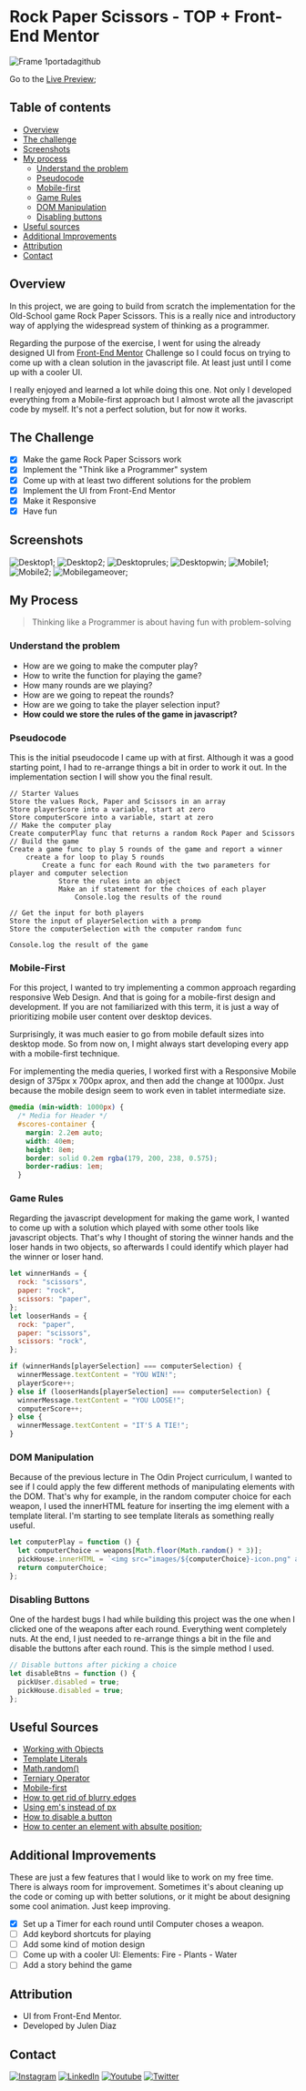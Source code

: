 # Rock Paper Scissors - TOP + Front-End Mentor

![Frame 1portadagithub](https://user-images.githubusercontent.com/66780327/115557714-475ba980-a2b2-11eb-870c-5dd59aa5517f.png)

Go to the [Live Preview](https://shifujulen.github.io/rock-paper-scissors/);

## Table of contents

- [Overview](#overview)
- [The challenge](#the-challenge)
- [Screenshots](#screenshots)
- [My process](#my-process)
  - [Understand the problem](#understand-the-problem)
  - [Pseudocode](#pseudocode)
  - [Mobile-first](#mobile-first)
  - [Game Rules](#game-rules)
  - [DOM Manipulation](#dom-manipulation)
  - [Disabling buttons](#disabling-buttons)
- [Useful sources](#useful-sources)
- [Additional Improvements](#additional-improvements)
- [Attribution](#attribution)
- [Contact](#contact)

## Overview

In this project, we are going to build from scratch the implementation for the Old-School game Rock Paper Scissors. This is a really nice and introductory way of applying the widespread system of thinking as a programmer.

Regarding the purpose of the exercise, I went for using the already designed UI from [Front-End Mentor](https://www.frontendmentor.io/) Challenge so I could focus on trying to come up with a clean solution in the javascript file. At least just until I come up with a cooler UI.

I really enjoyed and learned a lot while doing this one. Not only I developed everything from a Mobile-first approach but I almost wrote all the javascript code by myself. It's not a perfect solution, but for now it works.

## The Challenge

- [x] Make the game Rock Paper Scissors work
- [x] Implement the "Think like a Programmer" system
- [x] Come up with at least two different solutions for the problem
- [x] Implement the UI from Front-End Mentor
- [x] Make it Responsive
- [x] Have fun

## Screenshots

![Desktop1](/screenshots/desktop1.PNG);
![Desktop2](/screenshots/desktop2.PNG);
![Desktoprules](/screenshots/rules.PNG);
![Desktopwin](/screenshots/winthegame.PNG);
![Mobile1](/screenshots/mobile1.PNG);
![Mobile2](/screenshots/mobile2.PNG);
![Mobilegameover](/screenshots/mobile-gameover.PNG);

## My Process

> Thinking like a Programmer is about having fun with problem-solving

### Understand the problem

- How are we going to make the computer play?
- How to write the function for playing the game?
- How many rounds are we playing?
- How are we going to repeat the rounds?
- How are we going to take the player selection input?
- **How could we store the rules of the game in javascript?**

### Pseudocode

This is the initial pseudocode I came up with at first. Although it was a good starting point, I had to re-arrange things a bit in order to work it out. In the implementation section I will show you the final result.

```
// Starter Values
Store the values Rock, Paper and Scissors in an array
Store playerScore into a variable, start at zero
Store computerScore into a variable, start at zero
// Make the computer play
Create computerPlay func that returns a random Rock Paper and Scissors
// Build the game
Create a game func to play 5 rounds of the game and report a winner
    create a for loop to play 5 rounds
        Create a func for each Round with the two parameters for player and computer selection
            Store the rules into an object
            Make an if statement for the choices of each player
                Console.log the results of the round

// Get the input for both players
Store the input of playerSelection with a promp
Store the computerSelection with the computer random func

Console.log the result of the game
```

### Mobile-First

For this project, I wanted to try implementing a common approach regarding responsive Web Design. And that is going for a mobile-first design and development. If you are not familiarized with this term, it is just a way of prioritizing mobile user content over desktop devices.

Surprisingly, it was much easier to go from mobile default sizes into desktop mode. So from now on, I might always start developing every app with a mobile-first technique.

For implementing the media queries, I worked first with a Responsive Mobile design of 375px x 700px aprox, and then add the change at 1000px. Just because the mobile design seem to work even in tablet intermediate size.

```css
@media (min-width: 1000px) {
  /* Media for Header */
  #scores-container {
    margin: 2.2em auto;
    width: 40em;
    height: 8em;
    border: solid 0.2em rgba(179, 200, 238, 0.575);
    border-radius: 1em;
  }
```

### Game Rules

Regarding the javascript development for making the game work, I wanted to come up with a solution which played with some other tools like javascript objects. That's why I thought of storing the winner hands and the loser hands in two objects, so afterwards I could identify which player had the winner or loser hand.

```javascript
let winnerHands = {
  rock: "scissors",
  paper: "rock",
  scissors: "paper",
};
let looserHands = {
  rock: "paper",
  paper: "scissors",
  scissors: "rock",
};

if (winnerHands[playerSelection] === computerSelection) {
  winnerMessage.textContent = "YOU WIN!";
  playerScore++;
} else if (looserHands[playerSelection] === computerSelection) {
  winnerMessage.textContent = "YOU LOOSE!";
  computerScore++;
} else {
  winnerMessage.textContent = "IT'S A TIE!";
}
```

### DOM Manipulation

Because of the previous lecture in The Odin Project curriculum, I wanted to see if I could apply the few different methods of manipulating elements with the DOM. That's why for example, in the random computer choice for each weapon, I used the innerHTML feature for inserting the img element with a template literal. I'm starting to see template literals as something really useful.

```javascript
let computerPlay = function () {
  let computerChoice = weapons[Math.floor(Math.random() * 3)];
  pickHouse.innerHTML = `<img src="images/${computerChoice}-icon.png" alt="Computer icon">`;
  return computerChoice;
};
```

### Disabling Buttons

One of the hardest bugs I had while building this project was the one when I clicked one of the weapons after each round. Everything went completely nuts. At the end, I just needed to re-arrange things a bit in the file and disable the buttons after each round. This is the simple method I used.

```javascript
// Disable buttons after picking a choice
let disableBtns = function () {
  pickUser.disabled = true;
  pickHouse.disabled = true;
};
```

## Useful Sources

- [Working with Objects](https://developer.mozilla.org/en-US/docs/Web/JavaScript/Guide/Working_with_Objects)
- [Template Literals](https://developer.mozilla.org/en-US/docs/Web/JavaScript/Reference/Template_literals)
- [Math.random()](https://developer.mozilla.org/en-US/docs/Web/JavaScript/Reference/Global_Objects/Math/random)
- [Terniary Operator](https://developer.mozilla.org/en-US/docs/Web/JavaScript/Reference/Operators/Conditional_Operator)
- [Mobile-first](https://developer.mozilla.org/en-US/docs/Web/Progressive_web_apps/Responsive/Mobile_first)
- [How to get rid of blurry edges](https://jsfiddle.net/Will_law/Lo0n9g2y/)
- [Using em's instead of px](https://stackoverflow.com/questions/609517/why-em-instead-of-px)
- [How to disable a button](https://www.sololearn.com/Discuss/1794949/solved-is-there-a-way-to-disable-click-on-an-element-with-an-event-listener-without-removing-the)
- [How to center an element with absulte position](https://thoughtbot.com/blog/positioning);

## Additional Improvements

These are just a few features that I would like to work on my free time. There is always room for improvement. Sometimes it's about cleaning up the code or coming up with better solutions, or it might be about designing some cool animation. Just keep improving.

- [x] Set up a Timer for each round until Computer choses a weapon.
- [ ] Add keybord shortcuts for playing
- [ ] Add some kind of motion design
- [ ] Come up with a cooler UI: Elements: Fire - Plants - Water
- [ ] Add a story behind the game

## Attribution

- UI from Front-End Mentor.
- Developed by Julen Diaz

## Contact

[<img alt="Instagram" src="https://img.shields.io/badge/julen.dev%20-%23E4405F.svg?&style=for-the-badge&logo=Instagram&logoColor=white"/>](https://www.instagram.com/julen.dev/)
[<img alt="LinkedIn" src="https://img.shields.io/badge/linkedin%20-%230077B5.svg?&style=for-the-badge&logo=linkedin&logoColor=white"/>](https://www.linkedin.com/in/julenfront/)
[<img alt="Youtube" src="https://img.shields.io/badge/julendev%20-%23FF0000.svg?&style=for-the-badge&logo=YouTube&logoColor=white"/>](https://www.youtube.com/channel/UCUoloquxVnnNLFTD8RwthIQ)
[<img alt="Twitter" src="https://img.shields.io/badge/@julendev%20-%231DA1F2.svg?&style=for-the-badge&logo=Twitter&logoColor=white"/>](https://twitter.com/julendev)
